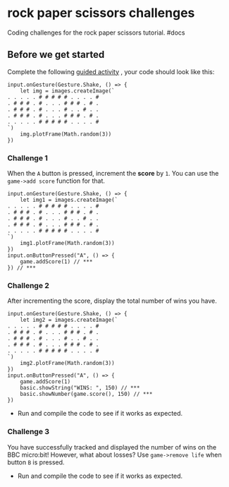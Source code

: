 # rock paper scissors challenges

Coding challenges for the rock paper scissors tutorial. #docs

## Before we get started

Complete the following [guided activity](/microbit/lessons/rock-paper-scissors/activity) , your code should look like this:

```
input.onGesture(Gesture.Shake, () => {
    let img = images.createImage(`
. . . . . # # # # # . . . . #
. # # # . # . . . # # # . # .
. # # # . # . . . # . . # . .
. # # # . # . . . # # # . # .
. . . . . # # # # # . . . . #
`)
    img.plotFrame(Math.random(3))
})
```

### Challenge 1

When the `A` button is pressed, increment the **score** by ``1``. You can use the `game->add score` function for that.

```
input.onGesture(Gesture.Shake, () => {
    let img1 = images.createImage(`
. . . . . # # # # # . . . . #
. # # # . # . . . # # # . # .
. # # # . # . . . # . . # . .
. # # # . # . . . # # # . # .
. . . . . # # # # # . . . . #
`)
    img1.plotFrame(Math.random(3))
})
input.onButtonPressed("A", () => {
    game.addScore(1) // ***
}) // ***
```

### Challenge 2

After incrementing the score, display the total number of wins you have.

```
input.onGesture(Gesture.Shake, () => {
    let img2 = images.createImage(`
. . . . . # # # # # . . . . #
. # # # . # . . . # # # . # .
. # # # . # . . . # . . # . .
. # # # . # . . . # # # . # .
. . . . . # # # # # . . . . #
`)
    img2.plotFrame(Math.random(3))
})
input.onButtonPressed("A", () => {
    game.addScore(1)
    basic.showString("WINS: ", 150) // ***
    basic.showNumber(game.score(), 150) // ***
})
```

* Run and compile the code to see if it works as expected.

### Challenge 3

You have successfully tracked and displayed the number of wins on the BBC micro:bit! However, what about losses? Use `game->remove life` when button `B` is pressed.

* Run and compile the code to see if it works as expected.
